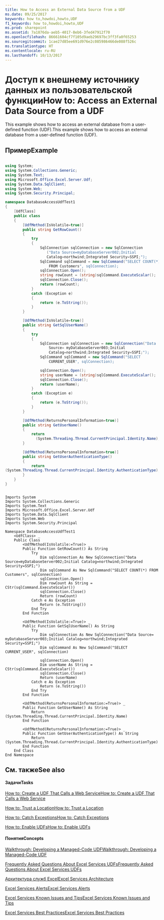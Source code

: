 ```yaml
---
title: How to Access an External Data Source from a UDF
ms.date: 09/25/2017
keywords: how to,howdoi,howto,UDF
f1_keywords: how to,howdoi,howto,UDF
ms.prod: sharepoint
ms.assetid: 7a1876da-aeb5-4017-8eb6-3fed47912f70
ms.openlocfilehash: 86661604cf7f105d9aeb29697bc3ff3fa0f65253
ms.sourcegitcommit: 1cae27d85ee691d976e2c085986466de088f526c
ms.translationtype: HT
ms.contentlocale: ru-RU
ms.lasthandoff: 10/13/2017
---
```

# <a name="how-to-access-an-external-data-source-from-a-udf"></a><span data-ttu-id="cb22f-103">Доступ к внешнему источнику данных из пользовательской функции</span><span class="sxs-lookup"><span data-stu-id="cb22f-103">How to: Access an External Data Source from a UDF</span></span>

<span data-ttu-id="cb22f-104">This example shows how to access an external database from a user-defined function (UDF).</span><span class="sxs-lookup"><span data-stu-id="cb22f-104">This example shows how to access an external database from a user-defined function (UDF).</span></span> 
  
    
    


## <a name="example"></a><span data-ttu-id="cb22f-105">Пример</span><span class="sxs-lookup"><span data-stu-id="cb22f-105">Example</span></span>


```cs

using System;
using System.Collections.Generic;
using System.Text;
using Microsoft.Office.Excel.Server.Udf;
using System.Data.SqlClient;
using System.Web;
using System.Security.Principal;

namespace DatabaseAccessUdfTest1
{
    [UdfClass]
    public class
    {
        [UdfMethod(IsVolatile=true)]
        public string GetRowCount()
        {
            try
            {
                SqlConnection sqlConnection = new SqlConnection
                   ("Data Source=myDatabaseServer002;Initial 
                   Catalog=northwind;Integrated Security=SSPI;");
                SqlCommand sqlCommand = new SqlCommand("SELECT COUNT(*) 
                    FROM Customers", sqlConnection);
                sqlConnection.Open();
                string rowCount = (string)sqlCommand.ExecuteScalar();
                sqlConnection.Close();
                return (rowCount);
            }
            catch (Exception e)
            {
                return (e.ToString());
            }
        }

        [UdfMethod(IsVolatile=true)]
        public string GetSqlUserName()
        {
            try
            {
                SqlConnection sqlConnection = new SqlConnection("Data 
                    Source= myDatabaseServer003;Initial 
                    Catalog=northwind;Integrated Security=SSPI;");
                SqlCommand sqlCommand = new SqlCommand("SELECT 
                    CURRENT_USER", sqlConnection);

                sqlConnection.Open();
                string userName = (string)sqlCommand.ExecuteScalar();
                sqlConnection.Close();
                return (userName);
            }
            catch (Exception e)
            {
                return (e.ToString());
            }
        }

        [UdfMethod(ReturnsPersonalInformation=true)]
        public string GetUserName()
        {
            return 
              (System.Threading.Thread.CurrentPrincipal.Identity.Name);
        }

        [UdfMethod(ReturnsPersonalInformation=true)]
        public string GetUserAuthenticationType()
        {
            return 
(System.Threading.Thread.CurrentPrincipal.Identity.AuthenticationType);
        }
    }
}
```


```VB.net

Imports System
Imports System.Collections.Generic
Imports System.Text
Imports Microsoft.Office.Excel.Server.Udf
Imports System.Data.SqlClient
Imports System.Web
Imports System.Security.Principal

Namespace DatabaseAccessUdfTest1
    <UdfClass> _
    Public Class
        <UdfMethod(IsVolatile:=True)> _
        Public Function GetRowCount() As String
            Try
                Dim sqlConnection As New SqlConnection("Data Source=myDatabaseServer002;Initial Catalog=northwind;Integrated Security=SSPI;")
                Dim sqlCommand As New SqlCommand("SELECT COUNT(*) FROM Customers", sqlConnection)
                sqlConnection.Open()
                Dim rowCount As String = CStr(sqlCommand.ExecuteScalar())
                sqlConnection.Close()
                Return (rowCount)
            Catch e As Exception
                Return (e.ToString())
            End Try
        End Function

        <UdfMethod(IsVolatile:=True)> _
        Public Function GetSqlUserName() As String
            Try
                Dim sqlConnection As New SqlConnection("Data Source= myDatabaseServer003;Initial Catalog=northwind;Integrated Security=SSPI;")
                Dim sqlCommand As New SqlCommand("SELECT CURRENT_USER", sqlConnection)

                sqlConnection.Open()
                Dim userName As String = CStr(sqlCommand.ExecuteScalar())
                sqlConnection.Close()
                Return (userName)
            Catch e As Exception
                Return (e.ToString())
            End Try
        End Function

        <UdfMethod(ReturnsPersonalInformation:=True)> _
        Public Function GetUserName() As String
            Return (System.Threading.Thread.CurrentPrincipal.Identity.Name)
        End Function

        <UdfMethod(ReturnsPersonalInformation:=True)> _
        Public Function GetUserAuthenticationType() As String
            Return (System.Threading.Thread.CurrentPrincipal.Identity.AuthenticationType)
        End Function
    End Class
End Namespace
```


## <a name="see-also"></a><span data-ttu-id="cb22f-106">См. также</span><span class="sxs-lookup"><span data-stu-id="cb22f-106">See also</span></span>


#### <a name="tasks"></a><span data-ttu-id="cb22f-107">Задачи</span><span class="sxs-lookup"><span data-stu-id="cb22f-107">Tasks</span></span>


  
    
    
 [<span data-ttu-id="cb22f-108">How to: Create a UDF That Calls a Web Service</span><span class="sxs-lookup"><span data-stu-id="cb22f-108">How to: Create a UDF That Calls a Web Service</span></span>](how-to-create-a-udf-that-calls-a-web-service.md)
  
    
    
 [<span data-ttu-id="cb22f-109">How to: Trust a Location</span><span class="sxs-lookup"><span data-stu-id="cb22f-109">How to: Trust a Location</span></span>](how-to-trust-a-location.md)
  
    
    
 [<span data-ttu-id="cb22f-110">How to: Catch Exceptions</span><span class="sxs-lookup"><span data-stu-id="cb22f-110">How to: Catch Exceptions</span></span>](how-to-catch-exceptions.md)
  
    
    
 [<span data-ttu-id="cb22f-111">How to: Enable UDFs</span><span class="sxs-lookup"><span data-stu-id="cb22f-111">How to: Enable UDFs</span></span>](how-to-enable-udfs.md)
#### <a name="concepts"></a><span data-ttu-id="cb22f-112">Понятия</span><span class="sxs-lookup"><span data-stu-id="cb22f-112">Concepts</span></span>


  
    
    
 [<span data-ttu-id="cb22f-113">Walkthrough: Developing a Managed-Code UDF</span><span class="sxs-lookup"><span data-stu-id="cb22f-113">Walkthrough: Developing a Managed-Code UDF</span></span>](walkthrough-developing-a-managed-code-udf.md)
  
    
    
 [<span data-ttu-id="cb22f-114">Frequently Asked Questions About Excel Services UDFs</span><span class="sxs-lookup"><span data-stu-id="cb22f-114">Frequently Asked Questions About Excel Services UDFs</span></span>](frequently-asked-questions-about-excel-services-udfs.md)
  
    
    
 [<span data-ttu-id="cb22f-115">Архитектура служб Excel</span><span class="sxs-lookup"><span data-stu-id="cb22f-115">Excel Services Architecture</span></span>](excel-services-architecture.md)
  
    
    
 [<span data-ttu-id="cb22f-116">Excel Services Alerts</span><span class="sxs-lookup"><span data-stu-id="cb22f-116">Excel Services Alerts</span></span>](excel-services-alerts.md)
  
    
    
 [<span data-ttu-id="cb22f-117">Excel Services Known Issues and Tips</span><span class="sxs-lookup"><span data-stu-id="cb22f-117">Excel Services Known Issues and Tips</span></span>](excel-services-known-issues-and-tips.md)
  
    
    
 [<span data-ttu-id="cb22f-118">Excel Services Best Practices</span><span class="sxs-lookup"><span data-stu-id="cb22f-118">Excel Services Best Practices</span></span>](excel-services-best-practices.md)
